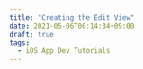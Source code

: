 ```yaml
---
title: "Creating the Edit View"
date: 2021-05-06T00:14:34+09:00
draft: true
tags:
  - iOS App Dev Tutorials
---
```


<!--more-->

